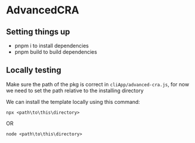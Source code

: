 # AdvancedCRA

## Setting things up
- pnpm i to install dependencies
- pnpm build to build dependencies

## Locally testing
Make sure the path of the pkg is correct in ```cliApp/advanced-cra.js```, for now we need to set the path relative to the installing directory

We can install the template locally using this command:
```
npx <path\to\this\directory>
```
OR
```
node <path\to\this\directory>
```
